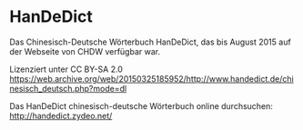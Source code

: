 # HanDeDict
Das Chinesisch-Deutsche Wörterbuch HanDeDict, das bis August 2015 auf der Webseite von CHDW verfügbar war.

Lizenziert unter CC BY-SA 2.0
https://web.archive.org/web/20150325185952/http://www.handedict.de/chinesisch_deutsch.php?mode=dl

Das HanDeDict chinesisch-deutsche Wörterbuch online durchsuchen: http://handedict.zydeo.net/
